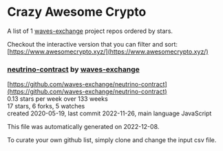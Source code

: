 # Crazy Awesome Crypto
A list of 1 [waves-exchange](https://github.com/waves-exchange) project repos ordered by stars.  

Checkout the interactive version that you can filter and sort: 
[https://www.awesomecrypto.xyz/](https://www.awesomecrypto.xyz/)  


### [neutrino-contract](https://github.com/waves-exchange/neutrino-contract) by [waves-exchange](https://github.com/waves-exchange)  
  
[https://github.com/waves-exchange/neutrino-contract](https://github.com/waves-exchange/neutrino-contract)  
0.13 stars per week over 133 weeks  
17 stars, 6 forks, 5 watches  
created 2020-05-19, last commit 2022-11-26, main language JavaScript  


This file was automatically generated on 2022-12-08.  

To curate your own github list, simply clone and change the input csv file.  